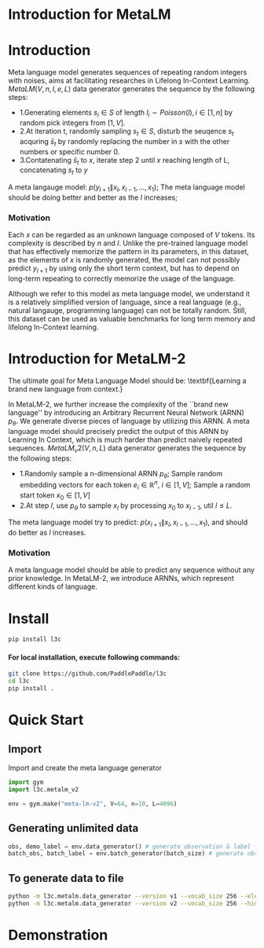 # Introduction for MetaLM

# Introduction

Meta language model generates sequences of repeating random integers with noises, aims at facilitating researches in Lifelong In-Context Learning.
$MetaLM(V, n, l, e, L)$ data generator generates the sequence by the following steps:

- 1.Generating elements $s_i \in S$ of length $l_i \sim Poisson(l), i\in[1,n]$ by random pick integers from $[1, V]$.
- 2.At iteration t, randomly sampling $s_t \in S$, disturb the seuqence $s_t$ acquring $\bar{s}_t$ by randomly replacing the number in $s$ with the other numbers or specific number 0. 
- 3.Contatenating $\bar{s}_t$ to $x$, iterate step 2 until $x$ reaching length of L, concatenating $s_t$ to $y$

A meta langauge model:  $p(y_{l+1} \| x_{l}, x_{l-1}, ..., x_{1})$;
The meta language model should be doing better and better as the $l$ increases;

### Motivation

Each $x$ can be regarded as an unknown language composed of $V$ tokens. Its complexity is described by $n$ and $l$. Unlike the pre-trained language model that has effectively memorize the pattern in its parameters, in this dataset, as the elements of $x$ is randomly generated, the model can not possibly predict $y_{l+1}$ by using only the short term context, but has to depend on long-term repeating to correctly memorize the usage of the language. <br>

Although we refer to this model as meta language model, we understand it is a relatively simplified version of language, since a real language (e.g., natural langauge, programming language) can not be totally random. Still, this dataset can be used as valuable benchmarks for long term memory and lifelong In-Context learning. <br>

# Introduction for MetaLM-2

The ultimate goal for Meta Language Model should be: \textbf{Learning a brand new language from context.}

In MetaLM-2, we further increase the complexity of the ``brand new language'' by introducing an Arbitrary Recurrent Neural Network (ARNN) $p_{\theta}$. We generate diverse pieces of language by utilizing this ARNN. A meta language model should precisely predict the output of this ARNN by Learning In Context, which is much harder than predict naively repeated sequences.
$MetaLM_v2(V, n, L)$ data generator generates the sequence by the following steps:

- 1.Randomly sample a n-dimensional ARNN $p_{\theta}$; Sample random embedding vectors for each token $e_i \in \mathbb{R}^{n}$, $i\in[1,V]$; Sample a random start token $x_0 \in [1,V]$
- 2.At step $l$, use $p_{\theta}$ to sample $x_l$ by processing $x_0$ to $x_{l-1}$, util $l \leq L$.

The meta language model try to predict:  $p(x_{l+1} \| x_{l}, x_{l-1}, ..., x_{1})$, and should do better as $l$ increases. 

### Motivation

A meta language model should be able to predict any sequence without any prior knowledge. In MetaLM-2, we introduce ARNNs, which represent different kinds of language.

# Install

```bash
pip install l3c
```

#### For local installation, execute following commands:

```bash
git clone https://github.com/PaddlePaddle/l3c
cd l3c
pip install .
```

# Quick Start

## Import

Import and create the meta language generator
```python
import gym
import l3c.metalm_v2

env = gym.make("meta-lm-v2", V=64, n=10, L=4096)
```

## Generating unlimited data

```python
obs, demo_label = env.data_generator() # generate observation & label for one sample
batch_obs, batch_label = env.batch_generator(batch_size) # generate observations & labels for batch of sample (shape of [batch_size, L])
```

## To generate data to file
```bash
python -m l3c.metalm.data_generator --version v1 --vocab_size 256 --elements_length 64 --elements_number 10 --error_rate 0.10 --sequence_length 4096 --samples 2 --output demo.v1.txt
python -m l3c.metalm.data_generator --version v2 --vocab_size 256 --hidden_size 16 --embedding_size 16 --error_rate 0.10 --sequence_length 4096 --samples 2 --output demo.v2.txt
```

# Demonstration

